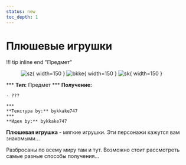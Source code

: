 ```yaml
---
status: new
toc_depth: 1
---
```


# Плюшевые игрушки

!!! tip inline end "Предмет"
    <figure markdown="span">
        ![sz](../../assets/items/items/plushie/sz.png){ width=150 }
        ![bkke](../../assets/items/items/plushie/bkke.png){ width=150 }
        ![sk](../../assets/items/items/plushie/sk.png){ width=150 }
    </figure>
    ***
    **Тип:** Предмет
    ***
    **Получение:**
    
    - ???

    ***
    **Текстура by:** bykkake747
    ***
    **Идея by:** bykkake747

**Плюшевая игрушка** - мягкие игрушки. Эти персонажи кажутся вам знакомыми...

Разбросаны по всему миру там и тут. Возможно стоит рассмотреть самые разные способы получения...


